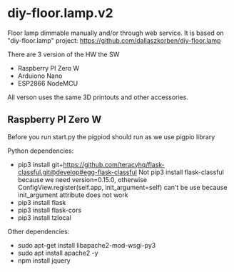 # diy-floor.lamp.v2

Floor lamp dimmable manually and/or through web service. It is based on "diy-floor.lamp" project: https://github.com/dallaszkorben/diy-floor.lamp

There are 3 version of the HW the SW

- Raspberry PI Zero W
- Arduiono Nano
- ESP2866 NodeMCU

All verson uses the same 3D printouts and other accessories.

## Raspberry PI Zero W

Before you run start.py the pigpiod should run as we use pigpio library

Python dependencies:
 - pip3 install git+https://github.com/teracyhq/flask-classful.git@develop#egg-flask-classful
        Not pip3 install flask-classful because we need version=0.15.0, otherwise ConfigView.register(self.app, init_argument=self) can't be use because init_argument attribute does not work
 - pip3 install flask
 - pip3 install flask-cors
 - pip3 install tzlocal

Other dependencies:
 - sudo apt-get install libapache2-mod-wsgi-py3
 - sudo apt install apache2 -y
 - npm install jquery

